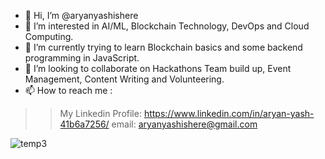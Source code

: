 - 👋 Hi, I’m @aryanyashishere
- 👀 I’m interested in AI/ML, Blockchain Technology, DevOps and Cloud Computing.
- 🌱 I’m currently trying to learn Blockchain basics and some backend programming in JavaScript.
- 💞️ I’m looking to collaborate on Hackathons Team build up, Event Management, Content Writing and Volunteering.  
- 📫 How to reach me : 
>> My Linkedin Profile: https://www.linkedin.com/in/aryan-yash-41b6a7256/
>> email: aryanyashishere@gmail.com

![temp3](https://github.com/aryanyashishere/aryanyashishere/assets/132747888/6924724b-818b-4135-b486-15570d67534c)

<!---
aryanyashishere/aryanyashishere is a ✨ special ✨ repository because its `README.md` (this file) appears on your GitHub profile.
You can click the Preview link to take a look at your changes.
--->
